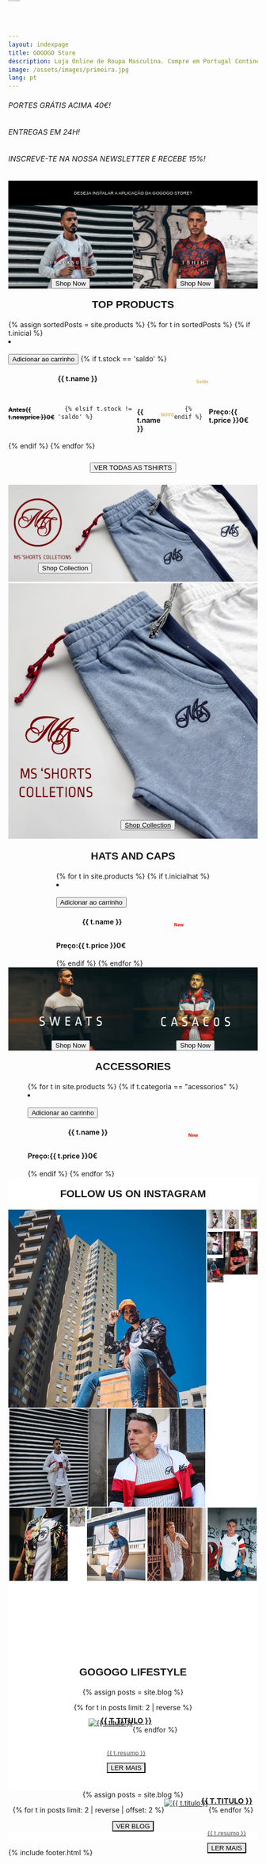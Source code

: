 ```yaml
---
layout: indexpage
title: GOGOGO Store
description: Loja Online de Roupa Masculina. Compre em Portugal Continental e Ilhas T-shirts, Camisas, Polos, Casacos e muito mais. Portes grátis para compras superiores a 40€. Encontre a roupa da moda que procura! 
image: /assets/images/primeira.jpg
lang: pt
---
```

<div class="popcontain" style="display: none; width:100%;">
 <div class="row pop-up" style="width: 50%;">
        <div class="box small-6 large-centered" style="display: flex;
        flex-direction: column;width: 100%;justify-content: center; height: 500px;background-color: white; border: 4px solid black;">
            <a href="#" class="close-button">&#10006;</a>
        <h2 class="textbot sete" style="width:60%;font-size:35px; color: black;align-self: center;padding: 20px 20px 20px 20px;text-align: center;">MEDO DE FICAR DE FORA?</h2>
        <h2 class="textbot" style="width:60%;font-size:15px; color: black;align-self: center;padding: 20px 20px 20px 20px;text-align: center;">Receba <bold>15% de DESCONTO</bold> em todas as compras ao subscrever!</h2>
<form action="/obrigado" class="newsletter" style="margin-bottom: 10px; margin-top: 10px;align-self: center;width:50%;display: flex;flex-direction: column;" name="contact" method="POST" data-netlify="true">
    <input class="placek" style="width:100%;text-align: center;" type="email" name="email" placeholder="Email">
    <input  style="text-align: center;-webkit-appearance: none;" class="certosoquenao" type="submit" name="submit" value="JUNTA-TE AO GANG!">
</form>  
        </div>
    </div>
</div>


<div id="overlay" class="cover blur-in">
    <div id="slider" style="display: block;">
  <div>
    <h6 class="textflow" style="font-size: 15px;">PORTES GRÁTIS ACIMA 40€!</h6> 
  </div>
  <div>
    <h6 class="textflow" style="font-size: 15px;">ENTREGAS EM 24H!</h6>
  </div>
  <div>
    <h6 class="textflow" style="font-size: 15px;">INSCREVE-TE NA NOSSA NEWSLETTER E RECEBE 15%!</h6>  
  </div>
                
</div> 

<div class="yourturn" style="width: 100%; height: 50px; background-color: black; display: flex; justify-content: center; align-items: center; "> 


  <button style=" font-size: 9px;width: 100%; height: 20px; border: 0; z-index: 1000; background-color: black; color: white;" onclick="install()">
  DESEJA INSTALAR A APLICAÇÂO DA GOGOGO STORE?
</button> 

</div>
<h1 style="font-size: 1px;z-index: -200; position: absolute; top: 0;">GOGOGO Store - Loja Online de Roupa Masculina</h1>
<div class="wrapper">
  <div class="carousel">
    <div class="inner" style="">
<a href="{{ site.url }}/saldos" class="slide active">
  <div class="slidek">
  <button class="newcl" style="font-family: 'Montserrat', sans-serif;
    position: absolute;
    top: 500px;
    color: white;
    display: flex;
    text-align: center;
    align-items: center;font-size: 30px;justify-content: center;text-shadow: 2px 2px black;">test</button></div></a>
<a href="{{ site.url }}/camisas" class="slide">
  <p class="newcl" style="font-family: 'Montserrat', sans-serif;
    height: 100vh;
    position: absolute;
    top: -50px;
    color: white;
    width: 100%;
    display: flex;
    text-align: center;
    align-items: center;font-size: 30px;justify-content: center;text-shadow: 2px 2px black;"></p>
<p class="bottext" style="font-family: 'Playfair Display', serif;
    height: 100vh;
    position: absolute;
    top: 0;
    color: white;
    width: 100%;
    display: flex;
    text-align: center;
    align-items: center;font-size: 60px;justify-content: center;text-shadow: 2px 2px black;"></p></a>
    <a href="{{ site.url }}/camisas" class="slide">
  <p class="newcl" style="font-family: 'Montserrat', sans-serif;
  font-weight: thin !important;
    height: 100vh;
    position: absolute;
    top: -50px;
    color: white;
    width: 100%;
    display: flex;
    text-align: center;
    align-items: center;font-size: 30px;justify-content: center;"></p>
<p class="bottext" style="font-family: 'Playfair Display', serif;
    height: 100vh;
    position: absolute;
    top: 0;
    color: white;
    width: 100%;
    display: flex;
    text-align: center;
    align-items: center;font-size: 60px;justify-content: center;"></p></a>
    </div>

  </div>
</div>
<div class="themiddle" style="display: flex; width: 100%;">
<a style="" href="{{ site.url }}/fatosdetreino">
  <div style="display: flex; position: relative;">
  <img style="align-self: center; width: 100%; height: ;" src="/assets/images/trash.jpg">
  <div style="position: absolute; display: flex; justify-content: flex-end; flex-direction: column; height: 100%; width: 100%;"><button class="submite" style="align-self: center;" onclick="location.href='{{ site.url }}/fatosdetreino/'">Shop Now</button>
  </div>
</div>
</a>
<a href="{{ site.url }}/tshirts">
  <div style="display: flex; position: relative;">
  <img style="align-self: center; width: 100%; height: ;" src="/assets/images/fotobaixosegundamo.jpg">
 <div style="position: absolute; display: flex; justify-content: flex-end; flex-direction: column; height: 100%; width: 100%;"><button class="submite" style="align-self: center;" onclick="location.href='{{ site.url }}/tshirts/'">Shop Now</button>
  </div>
</div>
</a>
</div>
<h2 style="  text-align: center;text-transform: uppercase;margin: 20px 0 20px 0;     font-family: 'Ropa Sans', sans-serif !important;
">TOP PRODUCTS</h2>
<div style="    justify-content: center; display: flex;" class="sliderx" id="sliderx">
<div class="displayprod slidex" id="slidex" style="">
    {% assign sortedPosts = site.products %}
  {% for t in sortedPosts %}
  {% if t.inicial %}

   <li data-oozer-filter="{{ t.att }} {{ t.color[0] }} {{ t.color[1] }} {{ t.discrip }}" class="prod item">
  <div class="productplace" >
  <a href="{{ site.url }}/products/{{ t.categoria }}/{{ t.att }}/{{ t.link }}"><img class="productimage" src="{{ t.image }}" data-src="{{ t.image }}" data-hover="{{ t.sec }}" alt=""></a>
    <div class="btn">
      <button style=" {% if t.stock == 'saldo' %}background-color: #d1ba7b;{% endif %} " class="snipcart-add-item thisbtn"
    data-item-id="{{ t.id }}"
    data-item-name="{{ t.name }}"
    data-item-price="{{ t.price }}"
    data-item-weight="{{ t.weight }}"
    data-item-custom2-name="Tamanho"
    data-item-custom2-options="S|M|L|XL"
    data-item-custom2-required="true"
    data-item-custom3-name="Cor"
    data-item-custom3-options="{{ t.color[0] }}"
    data-item-custom3-required="True"
    data-item-quantity="1"
    data-item-url="{{ site.url }}/products/{{ t.categoria }}/{{ t.att }}/{{ t.link }}"
    data-item-description="{{ t.gene }}"
    data-item-image="{{ t.image }}">
    Adicionar ao carrinho   
</button>
{% if t.stock == 'saldo' %}
<h4 class="h4name" style="display: flex;justify-content: space-around;" data-position="{{ t.price }}">{{ t.name }}<p style="color:#d1ba7b !important;font-size: 9px;">Saldo</p></h4>
     <div style="display: flex; justify-content: space-evenly;"><h4 style="text-decoration: line-through;font-size: 12px;" class="h4price">Antes{{ t.newprice }}0€</h4>

      {% elsif t.stock != 'saldo' %}

 <h4 class="h4name" style="display: flex;justify-content: space-around;" data-position="{{ t.price }}">{{ t.name }}<p style="color:#d1ba7b !important;font-size: 9px;">NOVO</p></h4>

       {% endif %}


 <h4 class="h4price" data-position="{{ t.price }}">Preço:{{ t.price }}0€</h4></div>
  {% endif %}
  {% endfor %}
</div>
</div>
</li>
</div>
</div>
<div style="display: flex; justify-content: center;align-items: center; height: 70px;"><button class="submite" style="align-self: center;" onclick="location.href='{{ site.url }}/tshirts/'">VER TODAS AS TSHIRTS</button></div>



<a class="botdis" onclick="location.href='{{ site.url }}/calcoes/'" style="z-index: 2; width: 100%;">
    <div style="display: flex; position: relative;">
  <img onclick="location.href='{{ site.url }}/calcoes/'" style="align-self: center; width: 100%;" src="/assets/images/olaomeunomearnaldo.jpg">
   <div style="position: absolute; display: flex; justify-content: flex-end; flex-direction: column; height: 100%; width: 100%;"><a href="{{ site.url }}/calcoes/" style="z-index: 3;"><button class="submite mobks" style="z-index: 3; align-self: flex-start; margin: 0 0 20px 60px;" onclick="location.href='{{ site.url }}/calcoes/'">Shop Collection</button></a>
  </div>
</div>
</a>

<a class="botmob" onclick="location.href='{{ site.url }}/calcoes/'" style="z-index: 2; width: 100%;">
    <div style="display: flex; position: relative;">
  <img onclick="location.href='{{ site.url }}/calcoes/'" style="align-self: center; width: 100%;" src="/assets/images/olaomeunomearnaldomo.jpg">
   <div style="position: absolute; display: flex; justify-content: flex-end; flex-direction: column; height: 100%; width: 100%;"><a href="{{ site.url }}/calcoes/" style="z-index: 3; display: flex;
    justify-content: center;"><button class="another submite" style="z-index: 3; align-self: flex-start; margin: 0 0 20px 60px;" onclick="location.href='{{ site.url }}/calcoes/'">Shop Collection</button></a>
  </div>
</div>
</a>

<h2 style="  text-align: center;text-transform: uppercase;margin: 20px 0 20px 0;     font-family: 'Ropa Sans', sans-serif !important;
">Hats and Caps</h2>
<div style="    justify-content: center; display: flex;" class="sliderx" id="sliderx">
<div class="displayprod slidex" id="slidex" style="">
  {% for t in site.products %}
  {% if t.inicialhat %}
   <li data-oozer-filter="{{ t.att }} {{ t.color[0] }} {{ t.color[1] }} {{ t.discrip }}" class="prod item">
  <div class="productplace" >
  <a href="{{ site.url }}/products/{{ t.categoria }}/{{ t.att }}/{{ t.link }}"><img class="productimage" src="{{ t.image }}" data-src="{{ t.image }}" data-hover="{{ t.sec }}" alt=""></a>
    <div class="btn">
      <button class="snipcart-add-item thisbtn"
    data-item-id="{{ t.id }}"
    data-item-name="{{ t.name }}"
    data-item-price="{{ t.price }}"
    data-item-weight="{{ t.weight }}"
    data-item-custom2-name="Tamanho"
    data-item-custom2-options="S|M|L|XL"
    data-item-custom2-required="true"
    data-item-custom3-name="Cor"
    data-item-custom3-options="{{ t.color[0] }}"
    data-item-custom3-required="True"
    data-item-quantity="1"
    data-item-url="{{ site.url }}/products/{{ t.categoria }}/{{ t.att }}/{{ t.link }}"
    data-item-description="{{ t.gene }}"
    data-item-image="{{ t.image }}">
    Adicionar ao carrinho   
</button>
<h4 class="h4name" style="display: flex;justify-content: space-around;" data-position="{{ t.price }}">{{ t.name }}<p style="color:red;font-size: 9px;">New</p></h4>
      <h4 class="h4price" data-position="{{ t.price }}">Preço:{{ t.price }}0€</h4>
  {% endif %}
  {% endfor %}
</div>
</div>
</li>
</div>
</div>



<div class="themiddle" style="display: flex; width: 100%;">
<a style="" href="{{ site.url }}/sweats">
  <div style="display: flex; position: relative;">
  <img style="align-self: center; width: 100%; height: ;" src="/assets/images/sweatsbonitas.jpg">
  <div style="position: absolute; display: flex; justify-content: flex-end; flex-direction: column; height: 100%; width: 100%;"><button class="submite" style="align-self: center;" onclick="location.href='{{ site.url }}/sweats/'">Shop Now</button>
  </div>
</div>
</a>
<a href="{{ site.url }}/casacos">
  <div style="display: flex; position: relative;">
  <img style="align-self: center; width: 100%; height: ;" src="/assets/images/casacoslindos.jpg">
 <div style="position: absolute; display: flex; justify-content: flex-end; flex-direction: column; height: 100%; width: 100%;">
  <button class="submite" style="align-self: center;" onclick="location.href='{{ site.url }}/casacos/'">Shop Now</button>
  </div>

</div>

</a>
</div>


<h2 style="  text-align: center;text-transform: uppercase;margin: 20px 0 20px 0;     font-family: 'Ropa Sans', sans-serif !important;
">ACCESSORIES</h2>
<div style="    justify-content: center; display: flex;" class="sliderx" id="sliderx">
<div class="displayprod slidex" id="slidex" style="">
  {% for t in site.products %}
  {% if t.categoria == "acessorios" %}
   <li data-oozer-filter="{{ t.att }} {{ t.color[0] }} {{ t.color[1] }} {{ t.discrip }}" class="prod item">
  <div class="productplace" >
  <a href="{{ site.url }}/products/{{ t.categoria }}/{{ t.att }}/{{ t.link }}"><img class="productimage" src="{{ t.image }}" data-src="{{ t.image }}" data-hover="{{ t.sec }}" alt=""></a>
    <div class="btn">
      <button class="snipcart-add-item thisbtn"
    data-item-id="{{ t.id }}"
    data-item-name="{{ t.name }}"
    data-item-price="{{ t.price }}"
    data-item-weight="{{ t.weight }}"
    data-item-custom2-name="Tamanho"
    data-item-custom2-options="S|M|L|XL"
    data-item-custom2-required="true"
    data-item-custom3-name="Cor"
    data-item-custom3-options="{{ t.color[0] }}"
    data-item-custom3-required="True"
    data-item-quantity="1"
    data-item-url="{{ site.url }}/products/{{ t.categoria }}/{{ t.att }}/{{ t.link }}"
    data-item-description="{{ t.gene }}"
    data-item-image="{{ t.image }}">
    Adicionar ao carrinho   
</button>
<h4 class="h4name" style="display: flex;justify-content: space-around;" data-position="{{ t.price }}">{{ t.name }}<p style="color:red;font-size: 9px;">New</p></h4>
      <h4 class="h4price" data-position="{{ t.price }}">Preço:{{ t.price }}0€</h4>
  {% endif %}
  {% endfor %}
</div>
</div>
</li>
</div>
</div>




<div>

<div class="instagramdesk" style=" flex-wrap: wrap; width: 100%; justify-content: space-between; display: flex;">

<div style="   background-color: white;
    justify-content: center;
    align-items: center;
    width: 100%; display: flex;  flex-direction: column;">
  <h2 style="  text-align: center;text-transform: uppercase;margin: 20px 0 20px 0;     font-family: 'Ropa Sans', sans-serif !important;
">FOLLOW US ON INSTAGRAM</h2>

<div style="display: flex; flex-direction: column;">
  <div style="display: flex; width: 100%">

<div style="display: flex; flex-direction: column;">

<div style=" flex-direction: column; position: relative; flex-shrink: 0; overflow: hidden; width: 400px; height: 400px;" >
  <a  href="https://www.instagram.com/p/Bz8I1xElxx9/"><img class="instsapic" style="width: 100%;" src="assets/images/chamine.jpg"></a>
</div>

<div style="display: flex; flex-direction: column;">

<div style="display: flex; flex-direction: column;">

  <div style="display: flex;">

<div style=" margin: 2px 0 2px 2px; position: relative;  overflow: hidden; width: 197px; height: 198px;" >
  <a  href="https://www.instagram.com/p/B0GYDfelwlN/"><img class="instsapic" style="width: 100%;" src="assets/images/fatodet.jpg"></a>
</div>

<div style=" margin: 2px 0 2px 2px; position: relative;  overflow: hidden; width: 197px; height: 198px;" >
  <a  href="https://www.instagram.com/p/BzK84DcH8mX/"><img class="instsapic" style="width: 100%;" src="assets/images/freddecasaco.jpg"></a>
</div>

</div>



</div>

</div>


</div>


<div style="display: flex; flex-direction: column;">

<div style=" margin: 0 2px 2px 2px; position: relative; overflow: hidden;   width: auto;
  height: auto; max-width: 197px; max-height: 198px;" >
  <a  href="https://www.instagram.com/p/ByFU_RwHLeA/"><img class="instsapic" style="width: 100%;" src="assets/images/italiaaaa.jpg"></a>
</div>


<div style=" margin: 2px; position: relative; overflow: hidden;   width: auto;
  height: auto; max-width: 197px; max-height: 198px;" >
  <a  href="https://www.instagram.com/p/ByIH38on-qr/"><img class="instsapic" style="width: 100%;" src="assets/images/polix.jpg"></a>
</div>


<div style=" margin: 2px 0 2px 2px; position: relative;  overflow: hidden;  width: auto;
  height: auto;  max-width: 197px; max-height: 198px;" >
  <a  href="https://www.instagram.com/p/BykOInEH38p/"><img class="instsapic" style="width: 100%;" src="assets/images/motasmotas.jpg"></a>
</div>


</div>


<div class="nothing" style="display: flex; flex-direction: column;">


<div style="display: flex;">

<div style=" margin: 0 2px 2px 2px;  position: relative; overflow: hidden;   width: auto;
  height: auto;  max-width: 197px; max-height: 198px;" >
  <a  href="https://www.instagram.com/p/BxujlFhnr6n/"><img class="instsapic" style="width: 100%;" src="assets/images/fred.jpg"></a>
</div>

<div style="  margin: 0 2px 2px 2px;  position: relative; overflow: hidden;   width: auto;
  height: auto; max-width: 197px; max-height: 198px;" >
  <a  href="https://www.instagram.com/p/BzsRtLBnrEV/"><img class="instsapic" style="width: 100%;" src="assets/images/tulio.jpg"></a>

</div>
</div>

<div style="  position: relative;  overflow: hidden;  width: auto;
  height: auto; max-width: 400px; max-height: 400px;" >
  <a  href="https://www.instagram.com/p/By0CBMyndwE/"><img class="instsapic" style="width: 100%;" src="assets/images/roseblack.jpg"></a>
</div>


</div>
</div>
<div style="display: flex;">

<div style="  margin: 0 2px 2px 2px;  position: relative; overflow: hidden;   width: auto;
  height: auto; max-width: 197px; max-height: 198px;" >
  <a  href="https://www.instagram.com/p/Bz0c_e7Fatn/"><img class="instsapic" style="width: 100%;" src="assets/images/closeup.jpg"></a>
</div>


<div style="  margin: 0 2px 2px 2px;  position: relative; overflow: hidden; width: 197px; height: 198px;" >
  <a  href="https://www.instagram.com/p/Byu6uJzHl6x/"><img class="instsapic" style="width: 100%;" src="assets/images/thetulio.jpg"></a>
</div>


<div style="  margin: 0 2px 2px 2px;  position: relative; overflow: hidden;   width: auto;
  height: auto; max-width: 197px; max-height: 198px;" >
  <a  href="https://www.instagram.com/p/Bz-6qkelrLY/"><img class="instsapic" style="width: 100%;" src="assets/images/casino.jpg"></a>
</div>


<div style="  margin: 0 2px 2px 2px;  position: relative; overflow: hidden;  width: auto;
  height: auto; max-width: 197px; max-height: 198px;" >
  <a  href="https://www.instagram.com/p/B0TYTw2lNqn/"><img class="instsapic" style="width: 100%;" src="assets/images/reil.jpg"></a>
</div>

<div style="  margin: 0 2px 2px 2px;  position: relative; overflow: hidden;  width: auto;
  height: auto; max-width: 197px; max-height: 198px;" >
  <a  href="https://www.instagram.com/p/ByVIfsnHVc7/"><img class="instsapic" style="width: 100%;" src="assets/images/beststar.jpg"></a>
</div>

<div>

</div>

</div>

</div>
</div>
<div style="    padding: 100px; width: 100%;   flex-direction: column; display: flex; background-color: white;">
<h2 style="  text-align: center;text-transform: uppercase;margin: 20px 0 20px 0;  display: block;   font-family: 'Ropa Sans', sans-serif !important;
">GOGOGO LIFESTYLE</h2>



<div style="position: relative;">

<div style="display: flex; flex-wrap: wrap;     justify-content: center;">
 {% assign posts = site.blog %}

{% for t in posts limit: 2 | reverse  %}
<div style="display: flex;">
  <div style="display: flex;">
<a style="width: 50%;flex:1;" href="{{ site.url }}/blog/{{ t.link }}">
  <img style="width: 100%;  flex:1;" class="" src="{{ t.img }}" alt="{{ t.titulo }}">
</a>
<div style="    width: 50%; position: absolute; z-index: 20; display: flex; justify-content: center; align-self: center; flex-direction: column; margin-top: 20px;">
  <div style=" font-size: 10px;    font-size: 10px; flex-direction: column; margin-top: 20px;
    display: flex;
    flex-direction: column;
    justify-content: center;
    align-items: center;" class="">
  <a href="{{ site.url }}/blog/{{ t.link }}"><h2 class="" style="text-transform: uppercase;">{{ t.titulo }}</h2></a>
 <a style="margin-top: 20px;" href="{{ site.url }}/blog/{{ t.link }}"> <h3 class="" style="color: gray;">{{ t.resumo }}</h3></a>
</div>
<div style="display: flex; justify-content: center;">
 <a href="{{ site.url }}/blog/{{ t.link }}" style="z-index: 3;"><button class="submite mobks" style="background-color: #E8E8E8; z-index: 3; align-self: flex-start; " onclick="location.href='{{ site.url }}/blog/{{ t.link }}'">LER MAIS</button></a>
  </div>
</div>
</div>

{% endfor %}
</div>

</div>
</div>
</div>
<div style="position: relative;">

<div style="display: flex; flex-wrap: wrap;     justify-content: center;">
 {% assign posts = site.blog %}

{% for t in posts limit: 2 | reverse | offset: 2 %}
<div style="display: flex;">
  <div style="display: flex;">
<a style="width: 50%;flex:1;" href="{{ site.url }}/blog/{{ t.link }}">
  <img style="width: 100%;  flex:1;" class="" src="{{ t.img }}" alt="{{ t.titulo }}">
</a>
<div style="    width: 50%; position: absolute; z-index: 20; display: flex; justify-content: center; align-self: center; flex-direction: column; margin-top: 20px;">
   <div style=" font-size: 10px;    font-size: 10px; flex-direction: column; margin-top: 20px;
    display: flex;
    flex-direction: column;
    justify-content: center;
    align-items: center;" class="">
   <a href="{{ site.url }}/blog/{{ t.link }}"><h2 class="" style="text-transform: uppercase;">{{ t.titulo }}</h2></a>
   <a style="margin-top: 20px;" href="{{ site.url }}/blog/{{ t.link }}"> <h3 class="" style="color: gray;">{{ t.resumo }}</h3></a>  </div>
   <div style="display: flex; justify-content: center;">
  <a href="{{ site.url }}/blog/{{ t.link }}" style="z-index: 3;"><button class="submite mobks" style="background-color: #E8E8E8; z-index: 3; align-self: flex-start; " onclick="location.href='{{ site.url }}/blog/{{ t.link }}'">LER MAIS</button></a>
  </div>
</div>
</div>

{% endfor %}
</div>

</div>
</div>
</div>
    <div style="display: flex; justify-content: center;">
    <a href="{{ site.url }}/blog" style="z-index: 3;"><button class="submite mobks " style="background-color: #E8E8E8; z-index: 3; align-self: flex-start; " onclick="location.href='{{ site.url }}/blog'">VER BLOG</button></a>
  </div>
</div>

</div>




<div class="instagrammobile" style="flex-wrap: wrap; display: none;">
<div class="" style="   background-color: #f1f1f1;
    justify-content: center;
    align-items: center;
    width: 100%; display: flex;  flex-direction: column;">


  <h2 style="  text-align: center;text-transform: uppercase;margin: 20px 0 20px 0;     font-family: 'Ropa Sans', sans-serif !important;
">FOLLOW US ON INSTAGRAM</h2>


<div style=" flex-direction: column; position: relative; flex-shrink: 0; overflow: hidden;width: 100%;" >
  <a  href="https://www.instagram.com/p/Bz8I1xElxx9/"><img class="instsapic" style="width: 100%;" src="assets/images/chamine.jpg"></a>
</div>

<div class="loletc" style="display: flex; justify-content: center;align-items: center;">

<div style=" position: relative;  overflow: hidden; width: 100%;" >
  <a  href="https://www.instagram.com/p/ByIH38on-qr/"><img class="instsapic" style="width: 100%;" src="assets/images/polix.jpg"></a>
</div>


<div style="  position: relative;  overflow: hidden; width: 120%;" >
  <a  href="https://www.instagram.com/p/BzsRtLBnrEV/"><img class="instsapic" style="width: 100%;" src="assets/images/tulio.jpg"></a>
</div>



</div>


<div style="  position: relative;  overflow: hidden; width: 100%;" >
  <a  href="https://www.instagram.com/p/By0CBMyndwE/"><img class="instsapic" style="width: 100%;" src="assets/images/roseblack.jpg"></a>
</div>


</div>

<div style="      flex-direction: column;  padding: 35px; width: 100%;   flex-direction: column; display: flex; background-color: white;">
<h2 style="  text-align: center;text-transform: uppercase;margin: 0px 0 20px 0;  display: block;   font-family: 'Ropa Sans', sans-serif !important;
">GOGOGO LIFESTYLE</h2>


<div style="position: relative;">

<div style="display: flex; flex-wrap: wrap;     justify-content: center;">
 {% assign posts = site.blog] | sample:2 %}

{% for t in posts %}
<div style="display: flex; flex-direction: column;">
  <div style="display: flex;  flex-direction: column;">
  <a style="width: 100%;" href="{{ site.url }}/blog/{{ t.link }}">
  <img style="width: 100%;" class="" src="{{ t.img }}" alt="{{ t.titulo }}">
</a>
<div  style="position: absolute; z-index: 20; display: flex; justify-content: center; align-self: center; flex-direction: column; margin-top: 40px;">
    <div class="mobtestdrive" style=" font-size: 10px;    font-size: 10px; flex-direction: column; margin-top: 300px;
    display: flex;
    flex-direction: column;
    justify-content: center;
    align-items: center;" >
      <a  href="{{ site.url }}/blog/{{ t.link }}"><h2 class="dayday" style="text-transform: uppercase;">{{ t.titulo }}</h2></a>
                 <a class="dayday" style="margin-top: 20px;" href="{{ site.url }}/blog/{{ t.link }}"> <h3 class="" style="color: gray;">{{ t.dia }}</h3></a>
           <a class="dayday" style="margin-top: 20px;" href="{{ site.url }}/blog/{{ t.link }}"> <h3 class="" style="text-align: center; color: gray;">{{ t.resumo }}</h3></a>
    </div>
    <div style="display: flex; justify-content: center;">
    <a href="{{ site.url }}/blog/{{ t.link }}" style="z-index: 3;"><button class="submite " style="background-color: #E8E8E8; z-index: 3; align-self: flex-start; " onclick="location.href='{{ site.url }}/blog/{{ t.link }}'">LER MAIS</button></a>
  </div>
</div>
</div>

{% endfor %}

</div>
</div>
</div>
    <div style="display: flex; justify-content: center;     margin-top: 40px;">
    <a href="{{ site.url }}/blog" style="z-index: 3;"><button class="submite " style="background-color: #E8E8E8; z-index: 3; align-self: flex-start; " onclick="location.href='{{ site.url }}/blog">VER BLOG</button></a>
  </div>
</div>

</div>
</div>

</div>

<div style="background-color: white; width: 100%; height: 20px;" ></div>


{% include footer.html %}
</div>